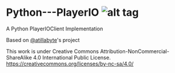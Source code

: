 # Python---PlayerIO ![alt tag](https://i.creativecommons.org/l/by-nc-sa/4.0/88x31.png)
A Python PlayerIOClient Implementation

Based on [@atillabyte](https://github.com/atillabyte)'s project

This work is under Creative Commons Attribution-NonCommercial-ShareAlike 4.0 International Public License.
https://creativecommons.org/licenses/by-nc-sa/4.0/
